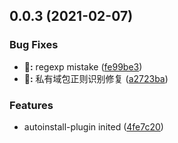 ## 0.0.3 (2021-02-07)


### Bug Fixes

* **:bug::** regexp mistake ([fe99be3](https://github.com/SmileSmith/rollup-plugin-install/commit/fe99be33df824c4a915d74c017354eb503e9057a))
* **:bug::** 私有域包正则识别修复 ([a2723ba](https://github.com/SmileSmith/rollup-plugin-install/commit/a2723bad2be8ed2d8d5f9452565fcf2ac486c783))


### Features

* autoinstall-plugin inited ([4fe7c20](https://github.com/SmileSmith/rollup-plugin-install/commit/4fe7c20581e56cf9d0058664bd3dd21d26fddb26))




